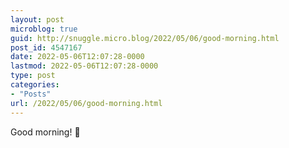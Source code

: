 ```yaml
---
layout: post
microblog: true
guid: http://snuggle.micro.blog/2022/05/06/good-morning.html
post_id: 4547167
date: 2022-05-06T12:07:28-0000
lastmod: 2022-05-06T12:07:28-0000
type: post
categories:
- "Posts"
url: /2022/05/06/good-morning.html
---
```

<p>Good morning! 🌅</p>
